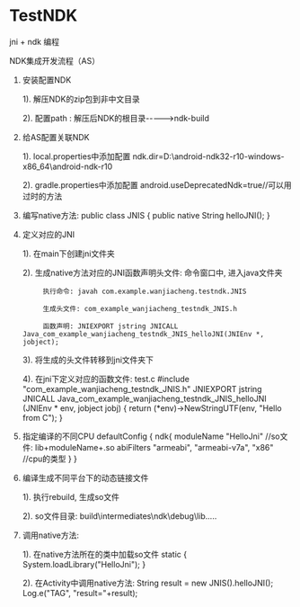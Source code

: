 # TestNDK
jni + ndk 编程

NDK集成开发流程（AS）


1. 安装配置NDK

	1). 解压NDK的zip包到非中文目录
	
	2). 配置path : 解压后NDK的根目录----->ndk-build
	

2. 给AS配置关联NDK

	1). local.properties中添加配置
     ndk.dir=D\:\\android-ndk32-r10-windows-x86_64\\android-ndk-r10
     
	2). gradle.properties中添加配置
		android.useDeprecatedNdk=true//可以用过时的方法
		

3. 编写native方法:
	public class JNIS {
    		public native String helloJNI();
	}

4. 定义对应的JNI

	1). 在main下创建jni文件夹
	
	2). 生成native方法对应的JNI函数声明头文件: 
			命令窗口中, 进入java文件夹
	
			执行命令: javah com.example.wanjiacheng.testndk.JNIS
			
			生成头文件: com_example_wanjiacheng_testndk_JNIS.h
			
			函数声明: JNIEXPORT jstring JNICALL Java_com_example_wanjiacheng_testndk_JNIS_helloJNI(JNIEnv *, jobject);
			
	3). 将生成的头文件转移到jni文件夹下
	
	4). 在jni下定义对应的函数文件: test.c
		#include "com_example_wanjiacheng_testndk_JNIS.h"
		JNIEXPORT jstring JNICALL Java_com_example_wanjiacheng_testndk_JNIS_helloJNI
  		(JNIEnv * env, jobject jobj) {
  			return (*env)->NewStringUTF(env, "Hello from C");
		}
		

5. 指定编译的不同CPU
		defaultConfig {
    			ndk{
        			moduleName "HelloJni" //so文件: lib+moduleName+.so
        			abiFilters "armeabi", "armeabi-v7a", "x86" //cpu的类型
    			}
		}
		
6. 编译生成不同平台下的动态链接文件

	1). 执行rebuild, 生成so文件
	
	2). so文件目录: build\intermediates\ndk\debug\lib\.....
	
7. 调用native方法:

	1). 在native方法所在的类中加载so文件
			static {
        			System.loadLibrary("HelloJni");
    			}
			
	2). 在Activity中调用native方法:
			String result = new JNIS().helloJNI();
        		Log.e("TAG", "result="+result);
